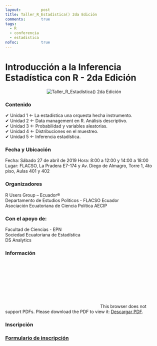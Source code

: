 ```yaml
---
layout: 		post
title: Taller_R_Estadística() 2da Edición
comments:		true
tags: 
  - R
  - conferencia
  - estadistica
noToc:			true
---
```



Introducción a la Inferencia Estadística con R - 2da Edición
===================

<center><img src="/img/eventos/inf_stat2.jpe" alt="Taller_R_Estadística() 2da Edición"></center>

### Contenido

✔ Unidad 1 <- La estadística una orquesta hecha instrumento.  
✔ Unidad 2 <- Data management en R. Análisis descriptivo.  
✔ Unidad 3 <- Probabilidad y variables aleatorias.  
✔ Unidad 4 <- Distribuciones en el muestreo.  
✔ Unidad 5 <- Inferencia estadística.  

### Fecha y Ubicación

Fecha: Sábado 27 de abril de 2019
Hora: 8:00 a 12:00 y 14:00 a 18:00  
Lugar: FLACSO, La Pradera E7-174 y Av. Diego de Almagro, Torre 1, 4to piso, Aulas 401 y 402  
  
### Organizadores

R Users Group – Ecuador®  
Departamento de Estudios Polìticos - FLACSO Ecuador  
Asociación Ecuatoriana de Ciencia Política AECIP

### Con el apoyo de:  

Facultad de Ciencias - EPN  
Sociedad Ecuatoriana de Estadística  
DS Analytics  

### Información

<object data="http://rusersgroup.com/pdf/inf_rstat/Taller de Introducción a la Inferencia Estadística - RUGE.pdf" type="application/pdf" width="1100px" height="800px">
    <embed src="http://rusersgroup.com/pdf/inf_rstat/Taller de Introducción a la Inferencia Estadística - RUGE.pdf">
        This browser does not support PDFs. Please download the PDF to view it: <a href="http://rusersgroup.com/pdf/inf_rstat/Taller de Introducción a la Inferencia Estadística - RUGE.pdf">Descargar PDF</a>.</p>
    </embed>
</object>


### Inscripción

### [Formulario de inscripción](https://goo.gl/forms/r9zVD5uaF6lsO5c23)  
  
  

